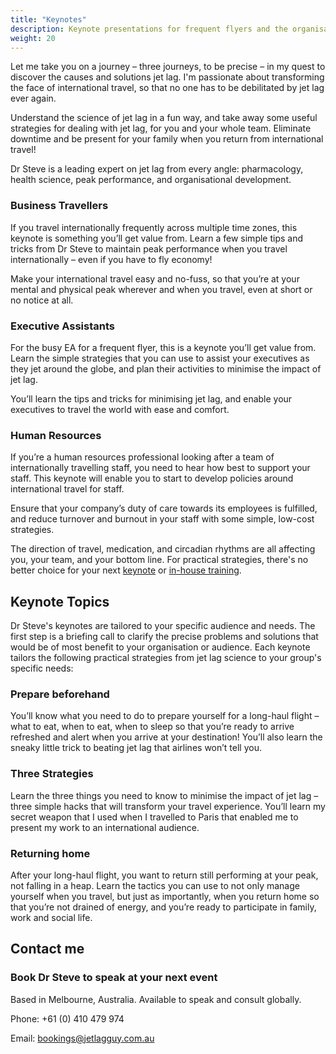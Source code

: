 ```yaml
---
title: "Keynotes"
description: Keynote presentations for frequent flyers and the organisations that depend on them
weight: 20
---
```


Let me take you on a journey – three journeys, to be precise – in my quest to discover the causes and solutions jet lag. I'm passionate about transforming the face of international travel, so that no one has to be debilitated by jet lag ever again.

Understand the science of jet lag in a fun way, and take away some useful strategies for dealing with jet lag, for you and your whole team. Eliminate downtime and be present for your family when you return from international travel!

Dr Steve is a leading expert on jet lag from every angle: pharmacology, health science, peak performance, and organisational development.

### Business Travellers

If you travel internationally frequently across multiple time zones, this keynote is something you’ll get value from. Learn a few simple tips and tricks from Dr Steve to maintain peak performance when you travel internationally – even if you have to fly economy!

Make your international travel easy and no-fuss, so that you’re at your mental and physical peak wherever and when you travel, even at short or no notice at all.

### Executive Assistants

For the busy EA for a frequent flyer, this is a keynote you’ll get value from. Learn the simple strategies that you can use to assist your executives as they jet around the globe, and plan their activities to minimise the impact of jet lag.

You’ll learn the tips and tricks for minimising jet lag, and enable your executives to travel the world with ease and comfort.

### Human Resources

If you’re a human resources professional looking after a team of internationally travelling staff, you need to hear how best to support your staff. This keynote will enable you to start to develop policies around international travel for staff.

Ensure that your company’s duty of care towards its employees is fulfilled, and reduce turnover and burnout in your staff with some simple, low-cost strategies.

The direction of travel, medication, and circadian rhythms are all affecting you, your team, and your bottom line. For practical strategies, there's no better choice for your next [keynote](keynotes.html) or [in-house training](workshops.html).

## Keynote Topics

Dr Steve's keynotes are tailored to your specific audience and needs. The first step is a briefing call to clarify the precise problems and solutions that would be of most benefit to your organisation or audience. Each keynote tailors the following practical strategies from jet lag science to your group's specific needs:

### Prepare beforehand

You’ll know what you need to do to prepare yourself for a long-haul flight – what to eat, when to eat, when to sleep so that you’re ready to arrive refreshed and alert when you arrive at your destination! You’ll also learn the sneaky little trick to beating jet lag that airlines won’t tell you.

### Three Strategies

Learn the three things you need to know to minimise the impact of jet lag – three simple hacks that will transform your travel experience. You’ll learn my secret weapon that I used when I travelled to Paris that enabled me to present my work to an international audience.

### Returning home

After your long-haul flight, you want to return still performing at your peak, not falling in a heap. Learn the tactics you can use to not only manage yourself when you travel, but just as importantly, when you return home so that you’re not drained of energy, and you’re ready to participate in family, work and social life.

## Contact me

### Book Dr Steve to speak at your next event

Based in Melbourne, Australia.
Available to speak and consult globally.

Phone: +61 (0) 410 479 974

Email: [bookings@jetlagguy.com.au](mailto:bookings@jetlagguy.com.au)
